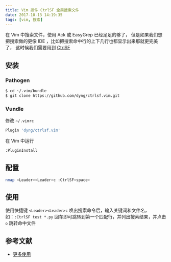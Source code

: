 ```yaml
---
title: Vim 插件 CtrlSF 全局搜索文件
date: 2017-10-13 14:19:35
tags: [vim, 搜索]
---
```


在 Vim 中搜索文件，使用 Ack 或 EasyGrep 已经足足的够了，
但是如果我们想把搜索做的更像 IDE ，比如把搜索命中行的上下几行也都显示出来那就更完美了，
这时候我们需要用到 [CtrlSF](https://github.com/dyng/ctrlsf.vim)

<!-- more -->
<!-- toc -->
## 安装
### Pathogen
```bash
$ cd ~/.vim/bundle
$ git clone https://github.com/dyng/ctrlsf.vim.git
```

### Vundle
修改 `~/.vimrc`
```bash
Plugin 'dyng/ctrlsf.vim'
```
在 Vim 中运行
```bash
:PluginInstall
```

## 配置
```bash
nmap <Leader><Leader>c :CtrlSF<space>
```

## 使用
使用快捷键 `<Leader><Leader>c` 唤出搜索命令后，输入关键词和文件名，
如：`:CtrlSF test *.py` 回车即可跳转到第一个匹配行，并列出搜索结果，并点击 `o` 跳转命中文件

## 参考文献
- [更多使用](https://github.com/dyng/ctrlsf.vim#key-maps)

